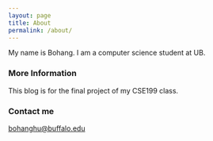 ```yaml
---
layout: page
title: About
permalink: /about/
---
```


My name is Bohang. I am a computer science student at UB.

### More Information

This blog is for the final project of my CSE199 class.

### Contact me

bohanghu@buffalo.edu
